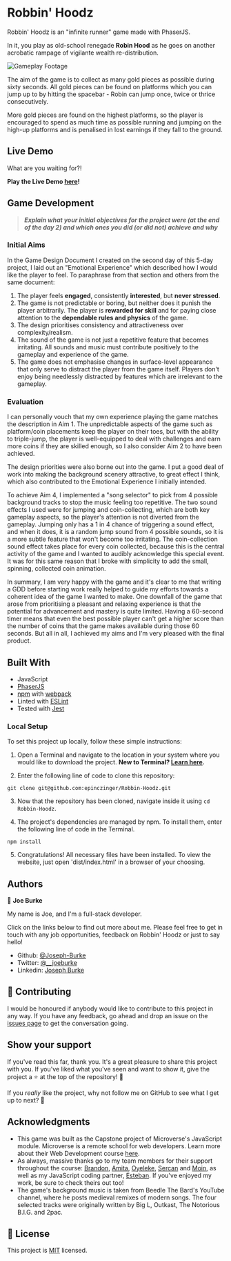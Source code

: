 # Robbin' Hoodz

Robbin' Hoodz is an "infinite runner" game made with PhaserJS.

In it, you play as old-school renegade **Robin Hood** as he goes on another acrobatic rampage of vigilante wealth re-distribution.

![Gameplay Footage](./gameplay.gif)

The aim of the game is to collect as many gold pieces as possible during sixty seconds.
All gold pieces can be found on platforms which you can jump up to by hitting the spacebar - Robin can jump once, twice or thrice consecutively.

More gold pieces are found on the highest platforms, so the player is encouraged to spend as much time as possible running and jumping on the high-up platforms and is penalised in lost earnings if they fall to the ground.

## Live Demo

What are you waiting for?!

**Play the Live Demo [here](https://keen-leakey-c08599.netlify.app/)!**

## Game Development

> **_Explain what your initial objectives for the project were (at the end of the day 2) and which ones you did (or did not) achieve and why_**

### Initial Aims

In the Game Design Document I created on the second day of this 5-day project, I laid out an "Emotional Experience" which described how I would like the player to feel. To paraphrase from that section and others from the same document:

1. The player feels **engaged**, consistently **interested**, but **never stressed**.
1. The game is not predictable or boring, but neither does it punish the player arbitrarily. The player is **rewarded for skill** and for paying close attention to the **dependable rules and physics** of the game.
1. The design prioritises consistency and attractiveness over complexity/realism.
1. The sound of the game is not just a repetitive feature that becomes irritating. All sounds and music must contribute positively to the gameplay and experience of the game.
1. The game does not emphasise changes in surface-level appearance that only serve to distract the player from the game itself. Players don't enjoy being needlessly distracted by features which are irrelevant to the gameplay.

### Evaluation

I can personally vouch that my own experience playing the game matches the description in Aim 1. The unpredictable aspects of the game such as platform/coin placements keep the player on their toes, but with the ability to triple-jump, the player is well-equipped to deal with challenges and earn more coins if they are skilled enough, so I also consider Aim 2 to have been achieved.

The design priorities were also borne out into the game. I put a good deal of work into making the background scenery attractive, to great effect I think, which also contributed to the Emotional Experience I initially intended.

To achieve Aim 4, I implemented a "song selector" to pick from 4 possible background tracks to stop the music feeling too repetitive. The two sound effects I used were for jumping and coin-collecting, which are both key gameplay aspects, so the player's attention is not diverted from the gameplay. Jumping only has a 1 in 4 chance of triggering a sound effect, and when it does, it is a random jump sound from 4 possible sounds, so it is a more subtle feature that won't become too irritating. The coin-collection sound effect takes place for every coin collected, because this is the central activity of the game and I wanted to audibly acknowledge this special event. It was for this same reason that I broke with simplicity to add the small, spinning, collected coin animation.

In summary, I am very happy with the game and it's clear to me that writing a GDD before starting work really helped to guide my efforts towards a coherent idea of the game I wanted to make. One downfall of the game that arose from prioritising a pleasant and relaxing experience is that the potential for advancement and mastery is quite limited. Having a 60-second timer means that even the best possible player can't get a higher score than the number of coins that the game makes available during those 60 seconds. But all in all, I achieved my aims and I'm very pleased with the final product.

## Built With

- JavaScript
- [PhaserJS](https://phaser.io/)
- [npm](https://www.npmjs.com/) with [webpack](https://webpack.js.org/)
- Linted with [ESLint](https://eslint.org/)
- Tested with [Jest](https://jestjs.io/)

### Local Setup

To set this project up locally, follow these simple instructions:

1. Open a Terminal and navigate to the location in your system where you would like to download the project. **New to Terminal? [Learn here](https://www.freecodecamp.org/news/conquering-the-command-line-f85f5e46c07c/).**

2. Enter the following line of code to clone this repository:

`git clone git@github.com:epinczinger/Robbin-Hoodz.git`

3. Now that the repository has been cloned, navigate inside it using `cd Robbin-Hoodz`.

4. The project's dependencies are managed by npm. To install them, enter the following line of code in the Terminal.

`npm install`

5. Congratulations! All necessary files have been installed. To view the website, just open 'dist/index.html' in a browser of your choosing.

## Authors

👤 **Joe Burke**

My name is Joe, and I'm a full-stack developer. 

Click on the links below to find out more about me. Please feel free to get in touch with any job opportunities, feedback on Robbin' Hoodz or just to say hello!

- Github: [@Joseph-Burke](https://github.com/Joseph-Burke)
- Twitter: [@__joeburke](https://twitter.com/__joeburke)
- Linkedin: [Joseph Burke](https://www.linkedin.com/in/--joeburke/)

## 🤝 Contributing

I would be honoured if anybody would like to contribute to this project in any way. If you have any feedback, go ahead and drop an issue on the [issues page](issues/) to get the conversation going.

## Show your support

If you've read this far, thank you. It's a great pleasure to share this project with you. If you've liked what you've seen and want to show it, give the project a ⭐️ at the top of the repository! 🙏 

If you _really_ like the project, why not follow me on GitHub to see what I get up to next? 🙂

## Acknowledgments

- This game was built as the Capstone project of Microverse's JavaScript module. Microverse is a remote school for web developers. Learn more about their Web Development course [here](https://www.microverse.org/).
- As always, massive thanks go to my team members for their support throughout the course: [Brandon](https://github.com/defoebrand), [Amita](https://github.com/Amita-Roy/), [Oyeleke](https://github.com/Haywhizzz), [Sercan](https://github.com/eypsrcnuygr) and [Moin](https://github.com/moinkhanif), as well as my JavaScript coding partner, [Esteban](https://github.com/epinczinger/). If you've enjoyed my work, be sure to check theirs out too!
- The game's background music is taken from Beedle The Bard's YouTube channel, where he posts medieval remixes of modern songs. The four selected tracks were originally written by Big L, Outkast, The Notorious B.I.G. and 2pac.

## 📝 License

This project is [MIT](lic.url) licensed.

